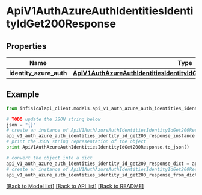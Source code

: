 # ApiV1AuthAzureAuthIdentitiesIdentityIdGet200Response


## Properties
Name | Type | Description | Notes
------------ | ------------- | ------------- | -------------
**identity_azure_auth** | [**ApiV1AuthAzureAuthIdentitiesIdentityIdGet200ResponseIdentityAzureAuth**](ApiV1AuthAzureAuthIdentitiesIdentityIdGet200ResponseIdentityAzureAuth.md) |  | 

## Example

```python
from infisicalapi_client.models.api_v1_auth_azure_auth_identities_identity_id_get200_response import ApiV1AuthAzureAuthIdentitiesIdentityIdGet200Response

# TODO update the JSON string below
json = "{}"
# create an instance of ApiV1AuthAzureAuthIdentitiesIdentityIdGet200Response from a JSON string
api_v1_auth_azure_auth_identities_identity_id_get200_response_instance = ApiV1AuthAzureAuthIdentitiesIdentityIdGet200Response.from_json(json)
# print the JSON string representation of the object
print ApiV1AuthAzureAuthIdentitiesIdentityIdGet200Response.to_json()

# convert the object into a dict
api_v1_auth_azure_auth_identities_identity_id_get200_response_dict = api_v1_auth_azure_auth_identities_identity_id_get200_response_instance.to_dict()
# create an instance of ApiV1AuthAzureAuthIdentitiesIdentityIdGet200Response from a dict
api_v1_auth_azure_auth_identities_identity_id_get200_response_from_dict = ApiV1AuthAzureAuthIdentitiesIdentityIdGet200Response.from_dict(api_v1_auth_azure_auth_identities_identity_id_get200_response_dict)
```
[[Back to Model list]](../README.md#documentation-for-models) [[Back to API list]](../README.md#documentation-for-api-endpoints) [[Back to README]](../README.md)


